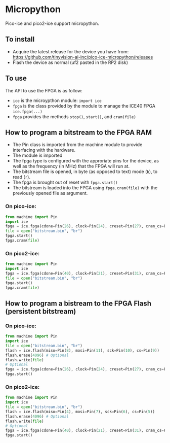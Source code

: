 # Micropython

Pico-ice and pico2-ice support micropython.


## To install
- Acquire the latest release for the device you have from: https://github.com/tinyvision-ai-inc/pico-ice-micropython/releases
- Flash the device as normal (uf2 pasted in the RP2 disk)

## To use
The API to use the FPGA is as follow:
- `ice` is the microypthon module: `import ice`
- `fpga` is the class provided by the module to manage the ICE40 FPGA `ice.fpga(...)`
- `fpga` provides the methods `stop()`, `start()`, and `cram(file)`

## How to program a bitstream to the FPGA RAM

- The Pin class is imported from the machine module to provide interfacing with the hardware.
- The module is imported
- The fpga type is configured with the approriate pins for the device, as well as the frequency (in MHz) that the FPGA will run at.
- The bitstream file is opened, in byte (as opposed to text) mode (`b`), to read (`r`).
- The fpga is brought out of reset with `fpga.start()`
- The bitstream is loaded into the FPGA using `fpga.cram(file)` with the previously opened file as argument.

### On pico-ice:

```python
from machine import Pin
import ice
fpga = ice.fpga(cdone=Pin(26), clock=Pin(24), creset=Pin(27), cram_cs=Pin(9), cram_mosi=Pin(8), cram_sck=Pin(10), frequency=48)
file = open("bitstream.bin", "br")
fpga.start()
fpga.cram(file)
```

### On pico2-ice:

```python
from machine import Pin
import ice
fpga = ice.fpga(cdone=Pin(40), clock=Pin(21), creset=Pin(31), cram_cs=Pin(5), cram_mosi=Pin(4), cram_sck=Pin(6), frequency=48)
file = open("bitstream.bin", "br")
fpga.start()
fpga.cram(file)
```

## How to program a bistream to the FPGA Flash (persistent bitstream)

### On pico-ice:

```python
from machine import Pin
import ice
file = open("bitstream.bin", "br")
flash = ice.flash(miso=Pin(8), mosi=Pin(11), sck=Pin(10), cs=Pin(9))
flash.erase(4096) # Optional
flash.write(file)
# Optional
fpga = ice.fpga(cdone=Pin(26), clock=Pin(24), creset=Pin(27), cram_cs=Pin(9), cram_mosi=Pin(8), cram_sck=Pin(10), frequency=48)
fpga.start()
```

### On pico2-ice:

```python
from machine import Pin
import ice
file = open("bitstream.bin", "br")
flash = ice.flash(miso=Pin(4), mosi=Pin(7), sck=Pin(6), cs=Pin(5))
flash.erase(4096) # Optional
flash.write(file)
# Optional
fpga = ice.fpga(cdone=Pin(40), clock=Pin(21), creset=Pin(31), cram_cs=Pin(5), cram_mosi=Pin(4), cram_sck=Pin(6), frequency=48)
fpga.start()
```
